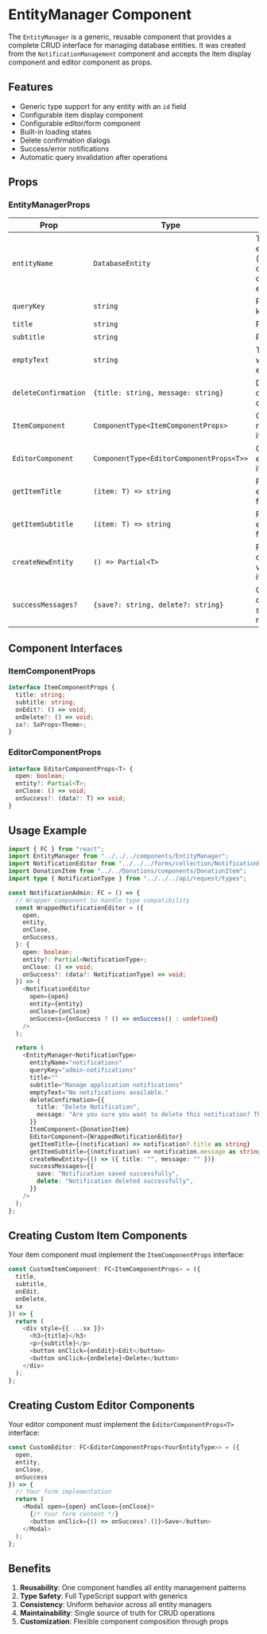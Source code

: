 # EntityManager Component

The `EntityManager` is a generic, reusable component that provides a complete CRUD interface for managing database entities. It was created from the `NotificationManagement` component and accepts the item display component and editor component as props.

## Features

- Generic type support for any entity with an `id` field
- Configurable item display component
- Configurable editor/form component
- Built-in loading states
- Delete confirmation dialogs
- Success/error notifications
- Automatic query invalidation after operations

## Props

### EntityManagerProps<T>

| Prop | Type | Description |
|------|------|-------------|
| `entityName` | `DatabaseEntity` | The database entity name (must be one of the valid database entities) |
| `queryKey` | `string` | React Query key for caching |
| `title` | `string` | Page title |
| `subtitle` | `string` | Page subtitle |
| `emptyText` | `string` | Text to display when no items exist |
| `deleteConfirmation` | `{title: string, message: string}` | Delete confirmation dialog content |
| `ItemComponent` | `ComponentType<ItemComponentProps>` | Component to render each item |
| `EditorComponent` | `ComponentType<EditorComponentProps<T>>` | Component for editing/creating items |
| `getItemTitle` | `(item: T) => string` | Function to extract title from item |
| `getItemSubtitle` | `(item: T) => string` | Function to extract subtitle from item |
| `createNewEntity` | `() => Partial<T>` | Function to create default values for new items |
| `successMessages?` | `{save?: string, delete?: string}` | Optional custom success messages |

## Component Interfaces

### ItemComponentProps
```typescript
interface ItemComponentProps {
  title: string;
  subtitle: string;
  onEdit?: () => void;
  onDelete?: () => void;
  sx?: SxProps<Theme>;
}
```

### EditorComponentProps<T>
```typescript
interface EditorComponentProps<T> {
  open: boolean;
  entity?: Partial<T>;
  onClose: () => void;
  onSuccess?: (data?: T) => void;
}
```

## Usage Example

```typescript
import { FC } from "react";
import EntityManager from "../../../components/EntityManager";
import NotificationEditor from "../../../forms/collection/NotificationEditor/NotificationEditor";
import DonationItem from "../../Donations/components/DonationItem";
import type { NotificationType } from "../../../api/request/types";

const NotificationAdmin: FC = () => {
  // Wrapper component to handle type compatibility
  const WrappedNotificationEditor = ({
    open,
    entity,
    onClose,
    onSuccess,
  }: {
    open: boolean;
    entity?: Partial<NotificationType>;
    onClose: () => void;
    onSuccess?: (data?: NotificationType) => void;
  }) => (
    <NotificationEditor
      open={open}
      entity={entity}
      onClose={onClose}
      onSuccess={onSuccess ? () => onSuccess() : undefined}
    />
  );

  return (
    <EntityManager<NotificationType>
      entityName="notifications"
      queryKey="admin-notifications"
      title=""
      subtitle="Manage application notifications"
      emptyText="No notifications available."
      deleteConfirmation={{
        title: "Delete Notification",
        message: "Are you sure you want to delete this notification? This action cannot be undone.",
      }}
      ItemComponent={DonationItem}
      EditorComponent={WrappedNotificationEditor}
      getItemTitle={(notification) => notification?.title as string}
      getItemSubtitle={(notification) => notification.message as string}
      createNewEntity={() => ({ title: "", message: "" })}
      successMessages={{
        save: "Notification saved successfully",
        delete: "Notification deleted successfully",
      }}
    />
  );
};
```

## Creating Custom Item Components

Your item component must implement the `ItemComponentProps` interface:

```typescript
const CustomItemComponent: FC<ItemComponentProps> = ({
  title,
  subtitle,
  onEdit,
  onDelete,
  sx
}) => {
  return (
    <div style={{ ...sx }}>
      <h3>{title}</h3>
      <p>{subtitle}</p>
      <button onClick={onEdit}>Edit</button>
      <button onClick={onDelete}>Delete</button>
    </div>
  );
};
```

## Creating Custom Editor Components

Your editor component must implement the `EditorComponentProps<T>` interface:

```typescript
const CustomEditor: FC<EditorComponentProps<YourEntityType>> = ({
  open,
  entity,
  onClose,
  onSuccess
}) => {
  // Your form implementation
  return (
    <Modal open={open} onClose={onClose}>
      {/* Your form content */}
      <button onClick={() => onSuccess?.()}>Save</button>
    </Modal>
  );
};
```

## Benefits

1. **Reusability**: One component handles all entity management patterns
2. **Type Safety**: Full TypeScript support with generics
3. **Consistency**: Uniform behavior across all entity managers
4. **Maintainability**: Single source of truth for CRUD operations
5. **Customization**: Flexible component composition through props
